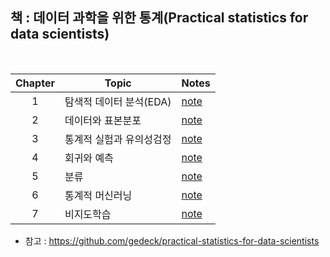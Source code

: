 ## 책 : 데이터 과학을 위한 통계(Practical statistics for data scientists)

<br> 

| Chapter | Topic | Notes |
|:-:|---|---|
|1|탐색적 데이터 분석(EDA)|[note](https://colab.research.google.com/github/sejin-sim/Practical_statistics/blob/main/1_%ED%83%90%EC%83%89%EC%A0%81_%EB%8D%B0%EC%9D%B4%ED%84%B0_%EB%B6%84%EC%84%9D(EDA).ipynb)|
|2|데이터와 표본분포|[note](https://colab.research.google.com/github/sejin-sim/Practical_statistics/blob/main/2_데이터와_표본분포.ipynb)|
|3|통계적 실험과 유의성검정|[note](https://colab.research.google.com/github/sejin-sim/Practical_statistics/blob/main/3_%ED%86%B5%EA%B3%84%EC%A0%81_%EC%8B%A4%ED%97%98%EA%B3%BC_%EC%9C%A0%EC%9D%98%EC%84%B1%EA%B2%80%EC%A0%95.ipynb)|
|4|회귀와 예측|[note](https://colab.research.google.com/github/sejin-sim/Practical_statistics/blob/main/4_%ED%9A%8C%EA%B7%80%EC%99%80_%EC%98%88%EC%B8%A1.ipynb)|
|5|분류|[note](https://colab.research.google.com/github/sejin-sim/Practical_statistics/blob/main/5_%EB%B6%84%EB%A5%98.ipynb)|
|6|통계적 머신러닝|[note](https://colab.research.google.com/github/sejin-sim/Practical_statistics/blob/main/6_%ED%86%B5%EA%B3%84%EC%A0%81_%EB%A8%B8%EC%8B%A0%EB%9F%AC%EB%8B%9D.ipynb)|
|7|비지도학습|[note](https://colab.research.google.com/github/sejin-sim/Practical_statistics/blob/main/7_%EB%B9%84%EC%A7%80%EB%8F%84%ED%95%99%EC%8A%B5.ipynb)|

- 참고 : https://github.com/gedeck/practical-statistics-for-data-scientists
